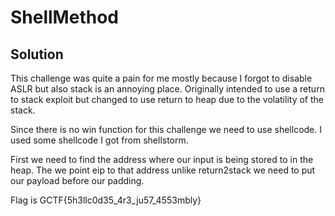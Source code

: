 # ShellMethod

## Solution

This challenge was quite a pain for me mostly because I forgot to disable ASLR but also stack is an annoying  place. Originally intended to use a return to stack exploit but changed to use return to heap due to the volatility of the stack.

Since there is no win function for this challenge we need to use shellcode. I used some shellcode I got from shellstorm.

First we need to find the address where our input is being stored to in the heap. The we point eip to that address unlike return2stack we need to put our payload before our padding.

Flag is GCTF{5h3llc0d35\_4r3\_ju57_4553mbly}